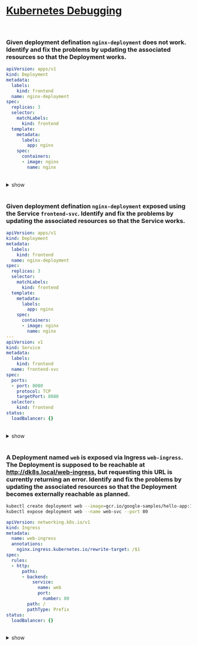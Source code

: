 # [Kubernetes Debugging](https://kubernetes.io/docs/tasks/debug/)

<br />

### Given deployment defination `nginx-deployment` does not work. Identify and fix the problems by updating the associated resources so that the Deployment works.

```yaml
apiVersion: apps/v1
kind: Deployment
metadata:
  labels:
    kind: frontend
  name: nginx-deployment
spec:
  replicas: 3
  selector:
    matchLabels:
      kind: frontend
  template:
    metadata:
      labels:
        app: nginx
    spec:
      containers:
      - image: nginx
        name: nginx
```

<br />

<details><summary>show</summary><p>

```yaml
apiVersion: apps/v1
kind: Deployment
metadata:
  labels:
    kind: frontend
  name: nginx-deployment
spec:
  replicas: 3
  selector:
    matchLabels:
      app: nginx # Update the selector label to app: nginx
  template:
    metadata:
      labels:
        app: nginx
    spec:
      containers:
      - image: nginx
        name: nginx
```

</p></details> 

<br />

### Given deployment defination `nginx-deployment` exposed using the Service `frontend-svc`. Identify and fix the problems by updating the associated resources so that the Service works.

```yaml
apiVersion: apps/v1
kind: Deployment
metadata:
  labels:
    kind: frontend
  name: nginx-deployment
spec:
  replicas: 3
  selector:
    matchLabels:
      kind: frontend
  template:
    metadata:
      labels:
        app: nginx
    spec:
      containers:
      - image: nginx
        name: nginx
---
apiVersion: v1
kind: Service
metadata:
  labels:
    kind: frontend
  name: frontend-svc
spec:
  ports:
  - port: 8080
    protocol: TCP
    targetPort: 8080
  selector:
    kind: frontend
status:
  loadBalancer: {}     
```

<br />

<details><summary>show</summary><p>

```yaml
apiVersion: v1
kind: Service
metadata:
  labels:
    kind: frontend
  name: frontend-svc
spec:
  ports:
  - port: 8080 # Update the port to 80
    protocol: TCP
    targetPort: 8080 # Update the port to 80
  selector:
    kind: frontend # Update the selector label to app: nginx
status:
  loadBalancer: {}   
```

</p></details> 

<br />

### A Deployment named `web` is exposed via Ingress `web-ingress`. The Deployment is supposed to be reachable at http://dk8s.local/web-ingress, but requesting this URL is currently returning an error. Identify and fix the problems by updating the associated resources so that the Deployment becomes externally reachable as planned.

```bash
kubectl create deployment web --image=gcr.io/google-samples/hello-app:1.0
kubectl expose deployment web --name web-svc --port 80
```

```yaml
apiVersion: networking.k8s.io/v1
kind: Ingress
metadata:
  name: web-ingress
  annotations:
    nginx.ingress.kubernetes.io/rewrite-target: /$1
spec:
  rules:
  - http:
      paths:
      - backend:
          service:
            name: web
            port:
              number: 80
        path: /
        pathType: Prefix
status:
  loadBalancer: {}
```

<br />

<details><summary>show</summary><p>

```yaml
apiVersion: v1
kind: Service
metadata:
  labels:
    app: web
  name: web-svc
spec:
  ports:
  - port: 80
    protocol: TCP
    targetPort: 8080 # Update target port to 8080 as exposed by the deployment
  selector:
    app: web
  type: ClusterIP
status:
  loadBalancer: {}
```

**NOTE**: The ingress might not work if there are ingress controllers deployed on the cluster.

```yaml
apiVersion: networking.k8s.io/v1
kind: Ingress
metadata:
  name: web-ingress
  annotations:
    nginx.ingress.kubernetes.io/rewrite-target: /$1
spec:
  rules:
  - host: hello-world.info # add host entry
    http:
      paths:
      - backend:
          service:
            name: web # update to web-svc
            port:
              number: 80
        path: /
        pathType: Prefix
status:
  loadBalancer: {}
``` 

</p></details> 

<br />

